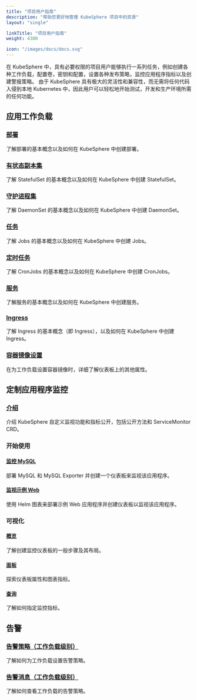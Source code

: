 ```yaml
---
title: "项目用户指南"
description: "帮助您更好地管理 KubeSphere 项目中的资源"
layout: "single"

linkTitle: "项目用户指南"
weight: 4300

icon: "/images/docs/docs.svg"
---
```


在 KubeSphere 中，具有必要权限的项目用户能够执行一系列任务，例如创建各种工作负载，配置卷，密钥和配置，设置各种发布策略，监控应用程序指标以及创建警报策略。 由于 KubeSphere 具有极大的灵活性和兼容性，而无需将任何代码入侵到本地 Kubernetes 中，因此用户可以轻松地开始测试，开发和生产环境所需的任何功能。

## 应用工作负载

### [部署](../project-user-guide/application-workloads/deployments/)

了解部署的基本概念以及如何在 KubeSphere 中创建部署。

### [有状态副本集](../project-user-guide/application-workloads/statefulsets/)

了解 StatefulSet 的基本概念以及如何在 KubeSphere 中创建 StatefulSet。

### [守护进程集](../project-user-guide/application-workloads/daemonsets/)

了解 DaemonSet 的基本概念以及如何在 KubeSphere 中创建 DaemonSet。

### [任务](../project-user-guide/application-workloads/jobs/)

了解 Jobs 的基本概念以及如何在 KubeSphere 中创建 Jobs。

### [定时任务](../project-user-guide/application-workloads/cronjob/)

了解 CronJobs 的基本概念以及如何在 KubeSphere 中创建 CronJobs。

### [服务](../project-user-guide/application-workloads/services/)

了解服务的基本概念以及如何在 KubeSphere 中创建服务。

### [Ingress](../project-user-guide/application-workloads/ingress/)

了解 Ingress 的基本概念（即 Ingress），以及如何在 KubeSphere 中创建 Ingress。

### [容器镜像设置](../project-user-guide/application-workloads/container-image-settings/)

在为工作负载设置容器镜像时，详细了解仪表板上的其他属性。

## 定制应用程序监控

### [介绍](../project-user-guide/custom-application-monitoring/introduction/)

介绍 KubeSphere 自定义监视功能和指标公开，包括公开方法和 ServiceMonitor CRD。

### 开始使用

#### [监控 MySQL](../project-user-guide/custom-application-monitoring/get-started/monitor-mysql/)

部署 MySQL 和 MySQL Exporter 并创建一个仪表板来监视该应用程序。

#### [监视示例 Web](../project-user-guide/custom-application-monitoring/get-started/monitor-sample-web/)

使用 Helm 图表来部署示例 Web 应用程序并创建仪表板以监视该应用程序。

### 可视化

#### [概览](../project-user-guide/custom-application-monitoring/visualization/overview/)

了解创建监控仪表板的一般步骤及其布局。

#### [面板](../project-user-guide/custom-application-monitoring/visualization/panel/)

探索仪表板属性和图表指标。

#### [查询](../project-user-guide/custom-application-monitoring/visualization/querying/)

了解如何指定监控指标。

## 告警

### [告警策略（工作负载级别）](../project-user-guide/alerting/alerting-policy/)

了解如何为工作负载设置告警策略。

### [告警消息（工作负载级别）](../project-user-guide/alerting/alerting-message/)

了解如何查看工作负载的告警策略。